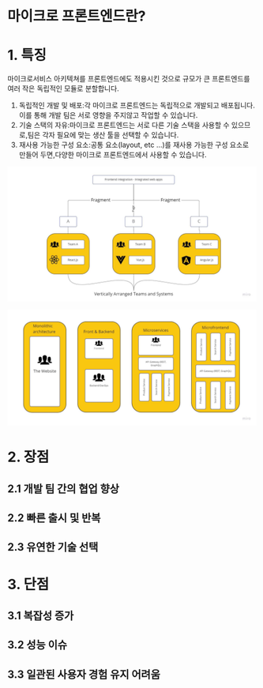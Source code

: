 # 마이크로 프론트엔드란?

# 1. 특징

마이크로서비스 아키텍쳐를 프론트엔드에도 적용시킨 것으로
규모가 큰 프론트엔드를 여러 작은 독립적인 모듈로 분할합니다.

1. 독립적인 개발 및 배포:각 마이크로 프론트엔드는 독립적으로 개발되고 배포됩니다.이를 통해 개발 팀은 서로 영향을 주지않고 작업할 수 있습니다.
2. 기술 스택의 자유:마이크로 프론트엔드는 서로 다른 기술 스택을 사용할 수 있으므로,팀은 각자 필요에 맞는 생산 툴을 선택할 수 있습니다.
3. 재사용 가능한 구성 요소:공통 요소(layout, etc …)를 재사용 가능한 구성 요소로 만들어 두면,다양한 마이크로 프론트엔드에서 사용할 수 있습니다.

![구조](./image/구조.png)

![아키텍쳐](./image/아키텍쳐.png)

# 2. 장점

## 2.1 개발 팀 간의 협업 향상

## 2.2 빠른 출시 및 반복

## 2.3 유연한 기술 선택

# 3. 단점

## 3.1 복잡성 증가

## 3.2 성능 이슈

## 3.3 일관된 사용자 경험 유지 어려움
